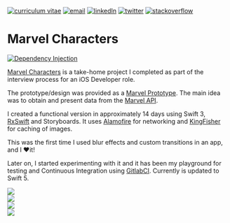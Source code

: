 
[//]: # "HTML"

<link rel="stylesheet" type="text/css" media="all" href="css/stylesheet.css"/>

[//]: # "Badges"

[![curriculum vitae][badge_downloadcv]][downloadCV]
[![email][badge_mailTo]][mailTo]
[![linkedIn][badge_linkedIn]][linkedIn]
[![twitter][badge_twiiter]][twiiter]
[![stackoverflow][badge_stackoverflow]][stackoverflow]


[//]: # "Projects"

# Marvel Characters

[![Dependency Injection][badge_carthage]][carthage]

[Marvel Characters](https://gitlab.com/hugoalonsoluis/marvel-characters) is a take-home project I completed as part of the interview process for an iOS Developer role. 

The prototype/design was provided as a [Marvel Prototype](https://marvelapp.com/279b309/screen/10499832). The main idea was to obtain and present data from the [Marvel API](https://developer.marvel.com).

I created a functional version in approximately 14 days using Swift 3, [RxSwift](https://github.com/ReactiveX/RxSwift) and Storyboards. It uses [Alamofire](https://github.com/Alamofire/Alamofire) for networking and [KingFisher](https://github.com/onevcat/Kingfisher) for caching of images.

This was the first time I used blur effects and custom transitions in an app, and I ❤️it!

Later on, I started experimenting with it and it has been my playground for testing and Continuous Integration using [GitlabCI](https://about.gitlab.com/product/continuous-integration/). Currently is updated to Swift 5.


<!-- Portfolio Gallery Grid -->
<div class="row">
    <div class="column">
      <div class="content">
        <img src="images/marvel/marvel_characters_list.png">
      </div>
    </div>
    <div class="column">
      <div class="content">
        <img src="images/marvel/marvel_characters_search.png">
      </div>
    </div>
    <div class="column">
      <div class="content">
        <img src="images/marvel/marvel_characters_detail.png">
      </div>
    </div>
    <div class="column">
      <div class="content">
        <img src="images/marvel/marvel_characters_cover_detail.png" >
      </div>
    </div>
  </div>

[//]: # " Images"

[marvelCharacters1]: ./images/marvel_characters_1.png

[//]: # "Badges"

[badge_carthage]: https://img.shields.io/badge/Dependency_Injection-Carthage-blue.svg?style=for-the-badge&logoColor=white
[badge_downloadCV]: https://img.shields.io/badge/Download_CV-black.svg?style=for-the-badge&logo=adobe&logoColor=white
[badge_mailTo]: https://img.shields.io/badge/Email-black.svg?style=for-the-badge&logo=minutemailer&logoColor=white
[badge_stackoverflow]: https://img.shields.io/badge/stackoverflow-black.svg?style=for-the-badge&logo=stackoverflow&logoColor=white
[badge_linkedIn]: https://img.shields.io/badge/linkedin-black.svg?style=for-the-badge&logo=linkedin&logoColor=white
[badge_twiiter]: https://img.shields.io/badge/twitter-black.svg?style=for-the-badge&logo=twitter&logoColor=white

[//]: # "Links"

[carthage]: https://github.com/Carthage/Carthage
[downloadCV]: /files/cv.pdf
[mailTo]: mailto:hugoalonsoluis@gmail.com
[stackoverflow]: https://stackoverflow.com/story/hugo-alonso-luis
[linkedIn]: https://www.linkedin.com/in/hugoalonsoluis/?locale=en_US
[twiiter]: https://twitter.com/hugoalonsoluis